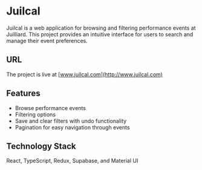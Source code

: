 # Juilcal

Juilcal is a web application for browsing and filtering performance events at Juilliard. This project provides an intuitive interface for users to search and manage their event preferences.

## URL

The project is live at [www.juilcal.com](http://www.juilcal.com)

## Features

- Browse performance events
- Filtering options
- Save and clear filters with undo functionality
- Pagination for easy navigation through events

## Technology Stack

React, TypeScript, Redux, Supabase, and Material UI

